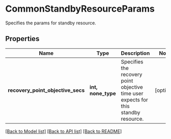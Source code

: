 # CommonStandbyResourceParams

Specifies the params for standby resource.

## Properties
Name | Type | Description | Notes
------------ | ------------- | ------------- | -------------
**recovery_point_objective_secs** | **int, none_type** | Specifies the recovery point objective time user expects for this standby resource. | [optional] 

[[Back to Model list]](../README.md#documentation-for-models) [[Back to API list]](../README.md#documentation-for-api-endpoints) [[Back to README]](../README.md)


